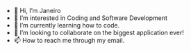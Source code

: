 - 👋 Hi, I’m Janeiro
- 👀 I’m interested in Coding and Software Development
- 🌱 I’m currently learning how to code.
- 💞️ I’m looking to collaborate on the biggest application ever!
- 📫 How to reach me through my email.

<!---
Chalkjoe55/Chalkjoe55 is a ✨ special ✨ repository because its `README.md` (this file) appears on your GitHub profile.
You can click the Preview link to take a look at your changes.
--->
